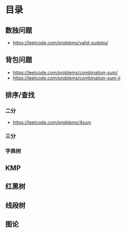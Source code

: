 # 目录

## 数独问题

- https://leetcode.com/problems/valid-sudoku/

## 背包问题

- https://leetcode.com/problems/combination-sum/
- https://leetcode.com/problems/combination-sum-ii

## 排序/查找

### 二分

- https://leetcode.com/problems/4sum

### 三分

### 字典树

## KMP

## 红黑树

## 线段树

## 图论
